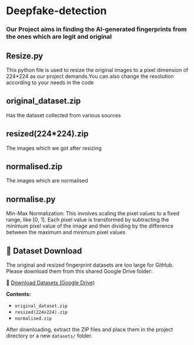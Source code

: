 # Deepfake-detection

### Our Project aims in finding the AI-generated fingerprints from the ones which are legit and original

## Resize.py
This python file is used to resize the original images to a pixel dimension of 224*224 as our project demands.You can also change the resolution according to your needs in the code

## original_dataset.zip
Has the dataset collected from various sources

## resized(224*224).zip
The images which we got after resizing

## normalised.zip
The images which are normalised

## normalise.py
Min-Max Normalization: This involves scaling the pixel values to a fixed range, like [0, 1]. Each pixel value is transformed by subtracting the minimum pixel value of the image and then dividing by the difference between the maximum and minimum pixel values

## 📁 Dataset Download

The original and resized fingerprint datasets are too large for GitHub.  
Please download them from this shared Google Drive folder:

🔗 [Download Datasets (Google Drive)](https://drive.google.com/drive/folders/19QanCCAnysk-3JebsYqcXtaaZCz-RJcj?usp=drive_link)

**Contents:**
- `original_dataset.zip`
- `resized(224x224).zip`
- `normalised.zip`

After downloading, extract the ZIP files and place them in the project directory or a new `datasets/` folder.


